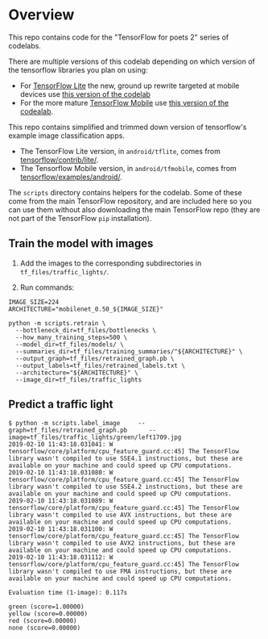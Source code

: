 # Overview

This repo contains code for the "TensorFlow for poets 2" series of codelabs.

There are multiple versions of this codelab depending on which version
of the tensorflow libraries you plan on using:

* For [TensorFlow Lite](https://www.tensorflow.org/mobile/tflite/) the new, ground up rewrite targeted at mobile devices
  use [this version of the codelab](https://codelabs.developers.google.com/codelabs/tensorflow-for-poets-2-tflite)
* For the more mature [TensorFlow Mobile](https://www.tensorflow.org/mobile/mobile_intro) use
  [this version of the codealab](https://codelabs.developers.google.com/codelabs/tensorflow-for-poets-2).


This repo contains simplified and trimmed down version of tensorflow's example image classification apps.

* The TensorFlow Lite version, in `android/tflite`, comes from [tensorflow/contrib/lite/](https://github.com/tensorflow/tensorflow/tree/master/tensorflow/contrib/lite).
* The Tensorflow Mobile version, in `android/tfmobile`, comes from [tensorflow/examples/android/](https://github.com/tensorflow/tensorflow/tree/master/tensorflow/examples/android).

The `scripts` directory contains helpers for the codelab. Some of these come from the main TensorFlow repository, and are included here so you can use them without also downloading the main TensorFlow repo (they are not part of the TensorFlow `pip` installation).

## Train the model with images

1. Add the images to the corresponding subdirectories in `tf_files/traffic_lights/`.

2. Run commands:

```
IMAGE_SIZE=224
ARCHITECTURE="mobilenet_0.50_${IMAGE_SIZE}"

python -m scripts.retrain \
  --bottleneck_dir=tf_files/bottlenecks \
  --how_many_training_steps=500 \
  --model_dir=tf_files/models/ \
  --summaries_dir=tf_files/training_summaries/"${ARCHITECTURE}" \
  --output_graph=tf_files/retrained_graph.pb \
  --output_labels=tf_files/retrained_labels.txt \
  --architecture="${ARCHITECTURE}" \
  --image_dir=tf_files/traffic_lights

```

## Predict a traffic light

```
$ python -m scripts.label_image     --graph=tf_files/retrained_graph.pb      --image=tf_files/traffic_lights/green/left1709.jpg
2019-02-10 11:43:18.031041: W tensorflow/core/platform/cpu_feature_guard.cc:45] The TensorFlow library wasn't compiled to use SSE4.1 instructions, but these are available on your machine and could speed up CPU computations.
2019-02-10 11:43:18.031080: W tensorflow/core/platform/cpu_feature_guard.cc:45] The TensorFlow library wasn't compiled to use SSE4.2 instructions, but these are available on your machine and could speed up CPU computations.
2019-02-10 11:43:18.031089: W tensorflow/core/platform/cpu_feature_guard.cc:45] The TensorFlow library wasn't compiled to use AVX instructions, but these are available on your machine and could speed up CPU computations.
2019-02-10 11:43:18.031100: W tensorflow/core/platform/cpu_feature_guard.cc:45] The TensorFlow library wasn't compiled to use AVX2 instructions, but these are available on your machine and could speed up CPU computations.
2019-02-10 11:43:18.031112: W tensorflow/core/platform/cpu_feature_guard.cc:45] The TensorFlow library wasn't compiled to use FMA instructions, but these are available on your machine and could speed up CPU computations.

Evaluation time (1-image): 0.117s

green (score=1.00000)
yellow (score=0.00000)
red (score=0.00000)
none (score=0.00000)

```
